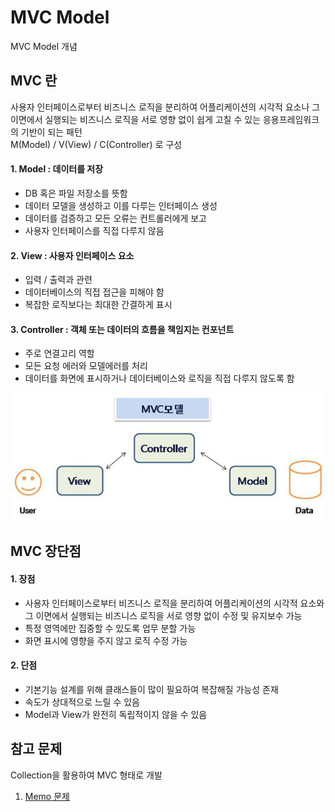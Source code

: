 # MVC Model
MVC Model 개념


## MVC 란
사용자 인터페이스로부터 비즈니스 로직을 분리하여 어플리케이션의 시각적 요소나 그 이면에서 실행되는 비즈니스 로직을 서로 영향 없이 쉽게 고칠 수 있는 응용프레임워크의 기반이 되는 패턴
</br> M(Model) / V(View) / C(Controller) 로 구성
#### 1. __Model__ : 데이터를 저장
 * DB 혹은 파일 저장소를 뜻함
 * 데이터 모델을 생성하고 이를 다루는 인터페이스 생성
 * 데이터를 검증하고 모든 오류는 컨트롤러에게 보고
 * 사용자 인터페이스를 직접 다루지 않음

#### 2. __View__ : 사용자 인터페이스 요소
 * 입력 / 출력과 관련
 * 데이터베이스의 직접 접근을 피해야 함
 * 복잡한 로직보다는 최대한 간결하게 표시

#### 3. __Controller__ : 객체 또는 데이터의 흐름을 책임지는 컨포넌트
 * 주로 연결고리 역할
 * 모든 요청 에러와 모델에러를 처리
 * 데이터를 화면에 표시하거나 데이터베이스와 로직을 직접 다루지 않도록 함

![](https://github.com/Lee-KyungSeok/MVCModel/blob/master/picture/MVC1.PNG)

## MVC 장단점
#### 1. 장점
 * 사용자 인터페이스로부터 비즈니스 로직을 분리하여 어플리케이션의 시각적 요소와 그 이면에서 실행되는 비즈니스 로직을 서로 영향 없이 수정 및 유지보수 가능
 * 특정 영역에만 집중할 수 있도록 업무 분할 가능
 * 화면 표시에 영향을 주지 않고 로직 수정 가능

#### 2. 단점
 * 기본기능 설계를 위해 클래스들이 많이 필요하여 복잡해질 가능성 존재
 * 속도가 상대적으로 느릴 수 있음
 * Model과 View가 완전히 독립적이지 않을 수 있음

## 참고 문제
Collection을 활용하여 MVC 형태로 개발
1. [Memo 문제](https://github.com/Lee-KyungSeok/MemoExample)
